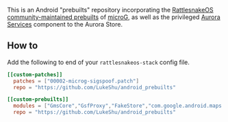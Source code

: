 This is an Android "prebuilts" repository incorporating the
[RattlesnakeOS community-maintained prebuilts][RattlesnakeOS-microg]
of [microG][], as well as the privileged [Aurora
Services][AuroraServices] component to the Aurora Store.

## How to
Add the following to end of your `rattlesnakeos-stack` config file.

```toml
[[custom-patches]]
  patches = ["00002-microg-sigspoof.patch"]
  repo = "https://github.com/LukeShu/android_prebuilts"

[[custom-prebuilts]]
  modules = ["GmsCore","GsfProxy","FakeStore","com.google.android.maps.jar","AuroraServices"]
  repo = "https://github.com/LukeShu/android_prebuilts"
```

[AuroraServices]: https://gitlab.com/AuroraOSS/AuroraServices/
[RattlesnakeOS]: https://github.com/dan-v/rattlesnakeos-stack/
[RattlesnakeOS-microg]: https://github.com/RattlesnakeOS/microg
[microG]: https://microg.org/
